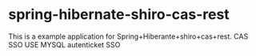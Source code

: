 # spring-hibernate-shiro-cas-rest
This is a example application for Spring+Hiberante+shiro+cas+rest.
CAS SSO USE MYSQL autenticket SSO
